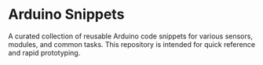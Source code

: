 # Arduino Snippets

A curated collection of reusable Arduino code snippets for various sensors, modules, and common tasks. This repository is intended for quick reference and rapid prototyping.

